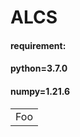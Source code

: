 # ALCS
#### requirement:
#### python=3.7.0
#### numpy=1.21.6
<table>
    <tr>
        <td>Foo</td>
    </tr>
</table>
